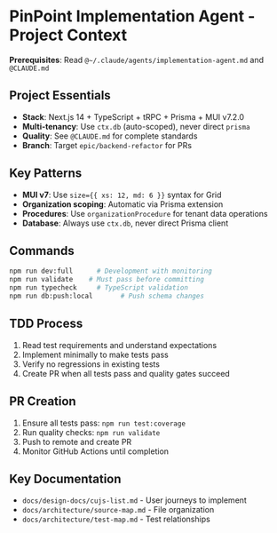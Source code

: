 # PinPoint Implementation Agent - Project Context

**Prerequisites**: Read `@~/.claude/agents/implementation-agent.md` and `@CLAUDE.md`

## Project Essentials

- **Stack**: Next.js 14 + TypeScript + tRPC + Prisma + MUI v7.2.0
- **Multi-tenancy**: Use `ctx.db` (auto-scoped), never direct `prisma`
- **Quality**: See `@CLAUDE.md` for complete standards
- **Branch**: Target `epic/backend-refactor` for PRs

## Key Patterns

- **MUI v7**: Use `size={{ xs: 12, md: 6 }}` syntax for Grid
- **Organization scoping**: Automatic via Prisma extension
- **Procedures**: Use `organizationProcedure` for tenant data operations
- **Database**: Always use `ctx.db`, never direct Prisma client

## Commands

```bash
npm run dev:full      # Development with monitoring
npm run validate    # Must pass before committing
npm run typecheck     # TypeScript validation
npm run db:push:local       # Push schema changes
```

## TDD Process

1. Read test requirements and understand expectations
2. Implement minimally to make tests pass
3. Verify no regressions in existing tests
4. Create PR when all tests pass and quality gates succeed

## PR Creation

1. Ensure all tests pass: `npm run test:coverage`
2. Run quality checks: `npm run validate`
3. Push to remote and create PR
4. Monitor GitHub Actions until completion

## Key Documentation

- `docs/design-docs/cujs-list.md` - User journeys to implement
- `docs/architecture/source-map.md` - File organization
- `docs/architecture/test-map.md` - Test relationships
